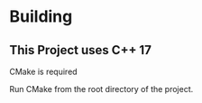 # Building
## This Project uses C++ 17 
CMake is required

Run CMake from the root directory of the project.